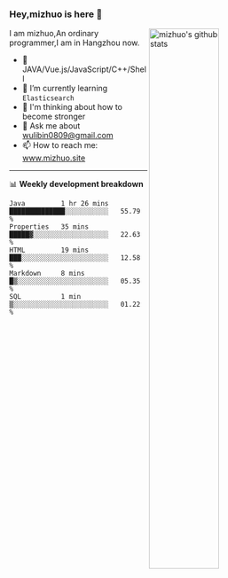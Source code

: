### Hey,mizhuo is here 👋

<img align="right" alt="mizhuo's github stats" width="50%" src="https://github-readme-stats.vercel.app/api?username=mizhuo&theme=tokyonight&show_icons=true">

I am mizhuo,An ordinary programmer,I am in Hangzhou now.

- 🔭 JAVA/Vue.js/JavaScript/C++/Shell
- 🌱 I’m currently learning `Elasticsearch`
- 🤔 I'm thinking about how to become stronger
- 💬 Ask me about wulibin0809@gmail.com
- 📫 How to reach me: www.mizhuo.site

---
📊 **Weekly development breakdown**

<!--START_SECTION:waka-->
```text
Java         1 hr 26 mins    ██████████████░░░░░░░░░░░   55.79 % 
Properties   35 mins         █████▓░░░░░░░░░░░░░░░░░░░   22.63 % 
HTML         19 mins         ███░░░░░░░░░░░░░░░░░░░░░░   12.58 % 
Markdown     8 mins          █▒░░░░░░░░░░░░░░░░░░░░░░░   05.35 % 
SQL          1 min           ▒░░░░░░░░░░░░░░░░░░░░░░░░   01.22 % 
```
<!--END_SECTION:waka-->
